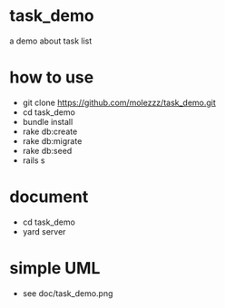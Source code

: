 task_demo
=========

a demo about task list

how to use
=========

* git clone https://github.com/molezzz/task_demo.git
* cd task_demo
* bundle install
* rake db:create
* rake db:migrate
* rake db:seed
* rails s

document
========

* cd task_demo
* yard server


simple UML
========

* see doc/task_demo.png